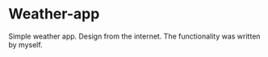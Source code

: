 # Weather-app
Simple weather app. Design from the internet. The functionality was written by myself.

